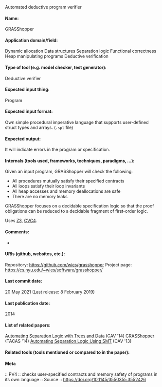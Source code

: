 Automated deductive program verifier

#### Name:
GRASShopper

#### Application domain/field:
Dynamic allocation
Data structures
Separation logic
Functional correctness
Heap manipulating programs
Deductive verification

#### Type of tool (e.g. model checker, test generator):
Deductive verifier

#### Expected input thing:
Program

#### Expected input format:
Own simple procedural imperative language that supports user-defined struct types and arrays. (`.spl` file)

#### Expected output:
It will indicate errors in the program or specification.

#### Internals (tools used, frameworks, techniques, paradigms, ...):
Given an input program, GRASShopper will check the following:
- All procedures mutually satisfy their specified contracts
- All loops satisfy their loop invariants
- All heap accesses and memory deallocations are safe
- There are no memory leaks

GRASShopper focuses on a decidable specification logic so that the proof obligations can be reduced to a decidable fragment of first-order logic.

Uses [Z3](Solvers/SMT/Z3.md), [CVC4](Solvers/SMT/CVC4.md).

#### Comments:
-

#### URIs (github, websites, etc.):
Repository: https://github.com/wies/grasshopper
Project page: https://cs.nyu.edu/~wies/software/grasshopper/

#### Last commit date:
20 May 2021
(Last release: 8 February 2019)

#### Last publication date:
2014

#### List of related papers:
[Automating Separation Logic with Trees and Data](https://doi.org/10.1007/978-3-319-08867-9_47) (CAV '14)
[GRASShopper](https://doi.org/10.1007/978-3-642-54862-8_9) (TACAS '14)
[Automating Separation Logic Using SMT](https://doi.org/10.1007/978-3-642-39799-8_54) (CAV '13)

#### Related tools (tools mentioned or compared to in the paper):

#### Meta
:: PV4 :: checks user-specified contracts and memory safety of programs in its own language
:: Source :: https://doi.org/10.1145/3550355.3552426